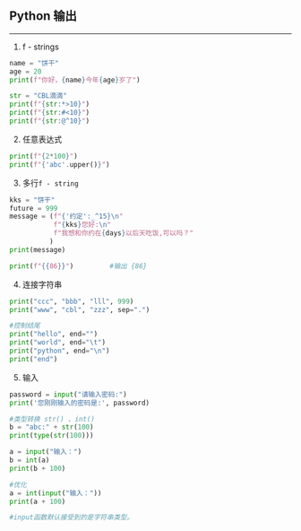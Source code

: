 ## Python 输出

---

1. f - strings

```Python
name = "饼干"
age = 20
print(f"你好，{name}今年{age}岁了")

str = "CBL滴滴"
print(f"{str:*>10}")
print(f"{str:#<10}")
print(f"{str:@^10}")
```

2. 任意表达式

```Python
print(f"{2*100}")
print(f"{'abc'.upper()}")
```

3. 多行`f - string` 

```Python
kks = "饼干" 
future = 999
message = (f"{'约定':_^15}\n"
           f"{kks}您好:\n"
           f"我想和你约在{days}以后天吃饭,可以吗？"
          )
print(message)

print(f"{{86}}")         #输出 {86}
```

4. 连接字符串

```Python
print("ccc", "bbb", "lll", 999)
print("www", "cbl", "zzz", sep=".")

#控制结尾
print("hello", end="")   
print("world", end="\t")
print("python", end="\n")   
print("end")   
```

5. 输入

```Python
password = input("请输入密码:")
print('您刚刚输入的密码是:', password)

#类型转换 str() 、int()
b = "abc:" + str(100)
print(type(str(100)))

a = input("输入：")
b = int(a)
print(b + 100)

#优化
a = int(input("输入："))
print(a + 100)

#input函数默认接受到的是字符串类型。

```

